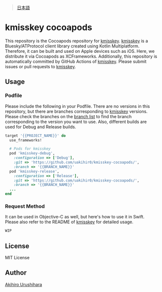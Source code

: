> [日本語](./README_ja.md)

# kmisskey cocoapods

This repository is the Cocoapods repository for [kmisskey]. [kmisskey] is a Bluesky/ATProtocol client library created using Kotlin Multiplatform.
Therefore, it can be built and used on Apple devices such as iOS. Here, we distribute it via Cocoapods as XCFrameworks.
Additionally, this repository is automatically committed by GitHub Actions of [kmisskey]. Please submit issues or pull requests to [kmisskey].

## Usage

### Podfile

Please include the following in your Podfile.
There are no versions in this repository, but there are branches corresponding to [kmisskey] versions.
Please check the branches on the [branch list](https://github.com/uakihir0/kbsky-cocoapods/branches) to find the branch corresponding to the version you want to use.
Also, different builds are used for Debug and Release builds.

```ruby
target '{{PROJECT_NAME}}' do
  use_frameworks!

  # Pods for kmisskey
  pod 'kmisskey-debug', 
    :configuration => ['Debug'], 
    :git => 'https://github.com/uakihir0/kmisskey-cocoapods/', 
    :branch => '{{BRANCH_NAME}}'
  pod 'kmisskey-release', 
    :configuration => ['Release'], 
    :git => 'https://github.com/uakihir0/kmisskey-cocoapods/', 
    :branch => '{{BRANCH_NAME}}'
  ...
end
```

### Request Method

It can be used in Objective-C as well, but here's how to use it in Swift.
Please also refer to the README of [kmisskey] for detailed usage.

```swift
WIP
```

## License

MIT License

## Author

[Akihiro Urushihara](https://github.com/uakihir0)


[kmisskey]: https://github.com/uakihir0/kmisskey